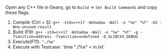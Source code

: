 Open any C++ file in Geany, go to `Build` -> `Set Build Commands` and copy these flags.
<ol>
<li>Compile (Ctrl + S): <code>g++ -std=c++17 -Wshadow -Wall -o "%e" "%f" -O2 -Wno-unused-result</code> </li>
<li>Build (F9): <code>g++ -std=c++17 -Wshadow -Wall -o "%e" "%f" -g -fsanitize=address -fsanitize=undefined -D_GLIBCXX_DEBUG</code></li>
<li>Execute(F11): <code>"./%e"</code></li>
<li>Execute with Testcase: `time "./%e" < in.txt`</li>
</ol>
